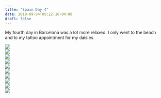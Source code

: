 ```yaml
---
title: "Spain Day 4"
date: 2018-09-04T00:22:16-04:00
draft: false
---
```

<link href="/styles/common.css" rel="stylesheet">

<div class="content-shadow-container center-title-container">
    <p>My fourth day in Barcelona was a lot more relaxed. I only went to the beach and to my tattoo appointment for my daisies.</p>
</div>

<div class="content-shadow-container">
    <img src="https://imagizer.imageshack.com/v2/640x480q90/923/m4TrWn.jpg"/>
</div>

<div class="content-shadow-container">
    <img src="https://imagizer.imageshack.com/v2/640x480q90/922/4T3qw6.jpg"/>
</div>

<div class="content-shadow-container">
    <img src="https://imagizer.imageshack.com/v2/640x480q90/921/ApOAKJ.jpg"/>
</div>

<div class="content-shadow-container">
    <img src="https://imagizer.imageshack.com/v2/640x480q90/922/HNWbKJ.jpg"/>
</div>

<div class="content-shadow-container">
    <img src="https://imagizer.imageshack.com/v2/640x480q90/924/sKHPnH.jpg"/>
</div>

<div class="content-shadow-container">
    <img src="https://imagizer.imageshack.com/v2/640x480q90/921/8Kjwuy.jpg"/>
</div>

<div class="content-shadow-container">
    <img src="https://imagizer.imageshack.com/v2/640x480q90/922/fn9R39.jpg"/>
</div>

<div class="content-long-shadow-container">
    <img src="https://imagizer.imageshack.com/v2/640x480q90/921/5hyKg3.jpg"/>
</div>

<div class="content-shadow-container">
    <img src="https://imagizer.imageshack.com/v2/640x480q90/922/OeVksS.jpg"/>
</div>

<div class="content-shadow-container">
    <img src="https://imagizer.imageshack.com/v2/640x480q90/922/d1ysYy.jpg"/>
</div>
